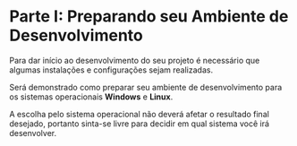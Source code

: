 # Parte I: Preparando seu Ambiente de Desenvolvimento

Para dar início ao desenvolvimento do seu projeto é necessário que algumas instalações e configurações sejam realizadas.

Será demonstrado como preparar seu ambiente de desenvolvimento para os sistemas operacionais **Windows** e **Linux**.

A escolha pelo sistema operacional não deverá afetar o resultado final desejado, portanto sinta-se livre para decidir em qual sistema você irá desenvolver.

